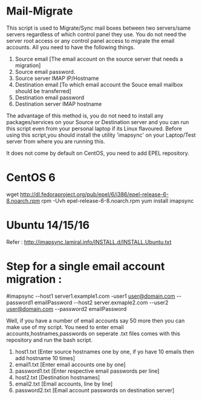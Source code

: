 # Mail-Migrate

This script is used to Migrate/Sync mail boxes between two servers/same servers regardless of which control panel they use. You do not need the server root access or any control panel access to migrate the email accounts. All you need to have the following things.

1. Source email [The email account on the source server that needs a migration]
2. Source email password.
3. Source server IMAP IP/Hostname
4. Destination email [To which email account the Souce email mailbox should be transferred]
5. Destination email password
6. Destination server IMAP hostname

The advantage of this method is, you do not need to install any packages/services on your Source or Destination server and you can run this script even from your personal laptop if its Linux flavoured. Before using this script,you should install the utility 'imapsync' on your Laptop/Test server from where you are running this.

It does not come by default on CentOS, you need to add EPEL repository.

CentOS 6
=========
wget http://dl.fedoraproject.org/pub/epel/6/i386/epel-release-6-8.noarch.rpm
rpm -Uvh epel-release-6-8.noarch.rpm
yum install imapsync

Ubuntu 14/15/16
===============

Refer : http://imapsync.lamiral.info/INSTALL.d/INSTALL.Ubuntu.txt


Step for a single email account migration :
==========================================
#imapsync --host1 server1.example1.com -user1 user@domain.com --password1 emailPassword --host2 server.exmaple2.com --user2 user@domain.com --password2 emailPassword 

Well, if you have a number of email accounts say 50 more then you can make use of my script. You need to enter email accounts,hostnames,passwords on seperate .txt files comes with this repository and run the bash script.

1. host1.txt [Enter source hostnames one by one, if yo have 10 emails then add hostname 10 times]
2. email1.txt [Enter email accounts one by one]
3. password1.txt [Enter respective email passwords per line]
4. host2.txt [Destination hostnames]
5. email2.txt [Email accounts, line by line]
6. password2.txt [Email account passwords on destination server]

